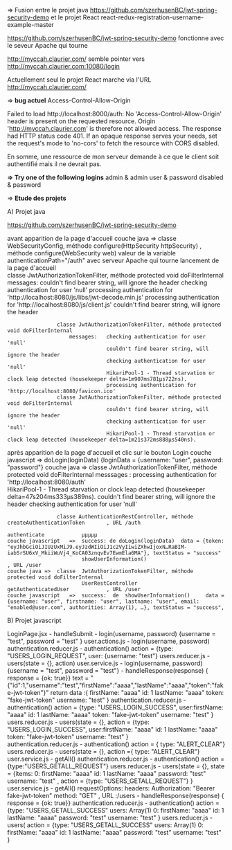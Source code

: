 =>  Fusion entre le projet java https://github.com/szerhusenBC/jwt-spring-security-demo et le projet React react-redux-registration-username-example-master

https://github.com/szerhusenBC/jwt-spring-security-demo fonctionne avec le seveur Apache qui tourne

http://myccah.claurier.com/ semble pointer vers http://myccah.claurier.com:10080/login

Actuellement seul le projet React marche via l'URL http://myccah.claurier.com/

=> **bug actuel**
Access-Control-Allow-Origin

Failed to load http://localhost:8000/auth: 
No 'Access-Control-Allow-Origin' header is present on the requested resource. 
Origin 'http://myccah.claurier.com' is therefore not allowed access. 
The response had HTTP status code 401. 
If an opaque response serves your needs, set the request's mode to 'no-cors' to fetch the resource with CORS disabled.

En somme, une ressource de mon serveur demande à ce que le client soit authentifié mais il ne devrait pas. 

**=>  Try one of the following logins**
    admin & admin
    user & password
    disabled & password

=>  **Etude des projets**

A) Projet java

https://github.com/szerhusenBC/jwt-spring-security-demo

avant apparition de la page d'accueil
    couche java =>  classe WebSecurityConfig,           méthode  configure(HttpSecurity httpSecurity) 
                                            ,           méthode  configure(WebSecurity web)
                                                            valeur de la variable authenticationPath="/auth" avec serveur Apache qui tourne
lancement de la page d'accueil                                            
                    classe JwtAuthorizationTokenFilter, méthode protected void doFilterInternal
                        messages:   couldn't find bearer string, will ignore the header
                                    checking authentication for user 'null'
                                    processing authentication for 'http://localhost:8080/js/libs/jwt-decode.min.js'
                                    processing authentication for 'http://localhost:8080/js/client.js'
                                    couldn't find bearer string, will ignore the header
                                    
                    classe JwtAuthorizationTokenFilter, méthode protected void doFilterInternal
                        messages:   checking authentication for user 'null' 
                                    couldn't find bearer string, will ignore the header
                                    checking authentication for user 'null'  
                                    HikariPool-1 - Thread starvation or clock leap detected (housekeeper delta=1m907ms781µs722ns).
                                    processing authentication for 'http://localhost:8080/favicon.ico'
                    classe JwtAuthorizationTokenFilter, méthode protected void doFilterInternal
                                    couldn't find bearer string, will ignore the header
                                    checking authentication for user 'null'
                                    HikariPool-1 - Thread starvation or clock leap detected (housekeeper delta=1m21s372ms888µs540ns).
                          
après apparition de la page d'accueil et clic sur le bouton Login
    couche javascript   =>  doLogin(loginData) {loginData = {username: "user", password: "password"}
    couche java =>  classe JwtAuthorizationTokenFilter, méthode     protected void doFilterInternal
                        messsages :     processing authentication for 'http://localhost:8080/auth'        
                                        HikariPool-1 - Thread starvation or clock leap detected (housekeeper delta=47s204ms333µs389ns).
                                        couldn't find bearer string, will ignore the header
                                        checking authentication for user 'null'
                                        
                    classe AuthenticationRestController, méthode    createAuthenticationToken       , URL /auth
                                                                    authenticate            µµµµµ    
    couche javascript   =>  success: de doLogin(loginData)  data = {token: "eyJhbGciOiJIUzUxMiJ9.eyJzdWIiOiJ1c2VyIiwiZXhwIjoxN…RaBIM-iabSrSU6xV_MkiiWuVj4_KoCA03znqvEv7EwmEla6MA"}, textStatus = "success"
                            showUserInformation()                                                   , URL /user
    couche java =>  classe  JwtAuthorizationTokenFilter, méthode    protected void doFilterInternal
                            UserRestController                      getAuthenticatedUser            , URL /user
    couche javascript   =>  success:  de  showUserInformation()     data = {username: "user", firstname: "user", lastname: "user", email: "enabled@user.com", authorities: Array(1), …}, textStatus = "success", 

B) Projet javascript

LoginPage.jsx               - handleSubmit
                            - login(username, password) {username = "test", password = "test" }
user.actions.js             - login(username, password)
authentication.reducer.js   - authentication()  action = {type: "USERS_LOGIN_REQUEST", user: {username: "test"}
users.reducer.js            - users(state = {}, action)
user.service.js             - login(username, password)  {username = "test", password = "test"}
                            -  handleResponse(response)  {  response = {ok: true}}
                            text = "{"id":1,"username":"test","firstName":"aaaa","lastName":"aaaa","token":"fake-jwt-token"}"
                            return data :{
                                firstName: "aaaa"
                                id: 1
                                lastName: "aaaa"
                                token: "fake-jwt-token"
                                username: "test"
                                }
authentication.reducer.js   - authentication()  action = {type: "USERS_LOGIN_SUCCESS", user:firstName: "aaaa"
                                                                                            id: 1
                                                                                            lastName: "aaaa"
                                                                                            token: "fake-jwt-token"
                                                                                            username: "test"        }
users.reducer.js            - users(state = {}, action = {type: "USERS_LOGIN_SUCCESS", user:firstName: "aaaa"
                                                                                            id: 1
                                                                                            lastName: "aaaa"
                                                                                            token: "fake-jwt-token"
                                                                                            username: "test"        }                                                                                            
authentication.reducer.js   - authentication()  action = { type: "ALERT_CLEAR"}                           
users.reducer.js            - users(state = {}, action ={ type: "ALERT_CLEAR"}  
user.service.js             - getAll() 
authentication.reducer.js   - authentication()  action = {type:"USERS_GETALL_REQUEST"}
users.reducer.js            - users(state = {}, state = {items: 0:
                                                                firstName: "aaaa"
                                                                id: 1
                                                                lastName: "aaaa"
                                                                password: "test"
                                                                username: "test" , action = {type: "USERS_GETALL_REQUEST"}  }
user.service.js             - getAll()      requestOptions:
                                            headers:
                                            Authorization: "Bearer fake-jwt-token"
                                            method: "GET"                           , URL :/users
                            -  handleResponse(response)  {  response = {ok: true}}
authentication.reducer.js   - authentication()  action = {type: "USERS_GETALL_SUCCESS"
                                                            users: Array(1)
                                                            0:
                                                            firstName: "aaaa"
                                                            id: 1
                                                            lastName: "aaaa"
                                                            password: "test"
                                                            username: "test"  }
users.reducer.js            - users(            action = {type: "USERS_GETALL_SUCCESS"
                                                          users: Array(1)
                                                           0:
                                                           firstName: "aaaa"
                                                           id: 1
                                                           lastName: "aaaa"
                                                           password: "test"
                                                           username: "test"  }                                                       
                                                            
                                                            
